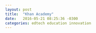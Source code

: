```yaml
---
layout: post
title:  "Khan Academy"
date:   2016-05-21 08:25:36 -0300
categories: edtech education innovation
---
```


